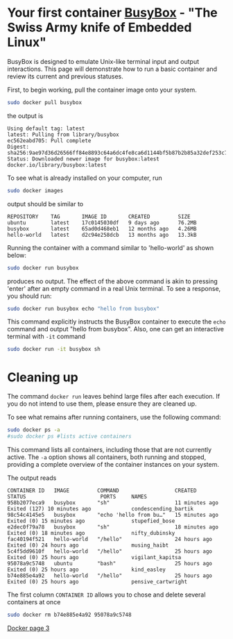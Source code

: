# Your first container [BusyBox](https://en.wikipedia.org/wiki/BusyBox) - "The Swiss Army knife of Embedded Linux"

BusyBox is designed to emulate Unix-like terminal input and output interactions. This page will demonstrate how to run a basic container and review its current and previous statuses.

First, to begin working, pull the container image onto your system.
```bash
sudo docker pull busybox
```

the output is
```plaintext
Using default tag: latest
latest: Pulling from library/busybox
ec562eabd705: Pull complete 
Digest: sha256:9ae97d36d26566ff84e8893c64a6dc4fe8ca6d1144bf5b87b2b85a32def253c7
Status: Downloaded newer image for busybox:latest
docker.io/library/busybox:latest
```

To see what is already installed on your computer, run 
```bash
sudo docker images
```
output should be similar to
```plaintext
REPOSITORY    TAG       IMAGE ID       CREATED         SIZE
ubuntu        latest    17c0145030df   9 days ago      76.2MB
busybox       latest    65ad0d468eb1   12 months ago   4.26MB
hello-world   latest    d2c94e258dcb   13 months ago   13.3kB
```

Running the container with a command similar to 'hello-world' as shown below:
```bash
sudo docker run busybox
```
produces no output. The effect of the above command is akin to pressing 'enter' after an empty command in a real Unix terminal. To see a response, you should run:
```bash
sudo docker run busybox echo "hello from busybox"
```

This command explicitly instructs the BusyBox container to execute the `echo` command and output "hello from busybox".
Also, one can get an interactive terminal with `-it` command
```bash
sudo docker run -it busybox sh
```


# Cleaning up
The command `docker run` leaves behind large files after each execution. If you do not intend to use them, please ensure they are cleaned up.

To see what remains after running containers, use the following command:
```bash
sudo docker ps -a
#sudo docker ps #lists active containers
```
This command lists all containers, including those that are not currently active. The `-a` option shows all containers, both running and stopped, providing a complete overview of the container instances on your system.

The output reads
```
CONTAINER ID   IMAGE         COMMAND                  CREATED          STATUS                        PORTS     NAMES
958b2077eca9   busybox       "sh"                     11 minutes ago   Exited (127) 10 minutes ago             condescending_bartik
98c54c4145e5   busybox       "echo 'hello from bu…"   15 minutes ago   Exited (0) 15 minutes ago               stupefied_bose
e2dec0f79a78   busybox       "sh"                     18 minutes ago   Exited (0) 18 minutes ago               nifty_dubinsky
fac40194f521   hello-world   "/hello"                 24 hours ago     Exited (0) 24 hours ago                 musing_haibt
5c4f5dd9610f   hello-world   "/hello"                 25 hours ago     Exited (0) 25 hours ago                 vigilant_kapitsa
95078a9c5748   ubuntu        "bash"                   25 hours ago     Exited (0) 25 hours ago                 kind_easley
b74e885e4a92   hello-world   "/hello"                 25 hours ago     Exited (0) 25 hours ago                 pensive_cartwright
```

The first column `CONTAINER ID` allows you to chose and delete several containers at once
```bash
sudo docker rm b74e885e4a92 95078a9c5748
```

[Docker page 3](./Docker3.md)